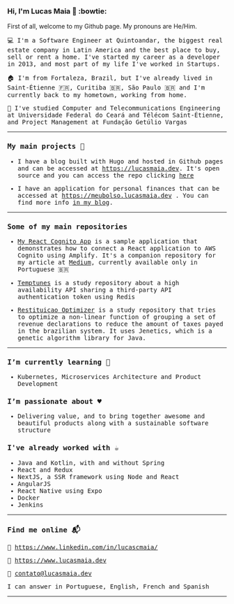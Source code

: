 ### Hi, I'm Lucas Maia 👋 :bowtie:

First of all, welcome to my Github page. My pronouns are He/Him.

<samp>
  
:computer:  I'm a Software Engineer at Quintoandar, the biggest real estate company in Latin America and the best place to buy, sell or rent a home. I've started my career as a developer in 2013, and most part of my life I've worked in Startups.
  
:house: I'm from Fortaleza, Brazil, but I've already lived in Saint-Étienne 🇫🇷, Curitiba 🇧🇷, São Paulo 🇧🇷 and I'm currently back to my hometown, working from home.

:notebook: I've studied Computer and Telecommunications Engineering at Universidade Federal do Ceará and Télécom Saint-Étienne, and Project Management at Fundação Getúlio Vargas
</samp>
<br />

---
### My main projects 🔭

- I have a blog built with Hugo and hosted in Github pages and can be accessed at https://lucasmaia.dev. It's open source and you can access the repo clicking [here](https://github.com/lucasluc4/lucasmaiadev-blog)

- I have an application for personal finances that can be accessed at https://meubolso.lucasmaia.dev . You can find more info [in my blog](https://www.lucasmaia.dev/post/aplicacao-meu-bolso/). 

---

### Some of my main repositories

- [My React Cognito App](https://github.com/lucasluc4/my-react-cognito-app) is a sample application that demonstrates how to connect a React application to AWS Cognito using Amplify. It's a companion repository for my article at [Medium](https://medium.com/@lucaslucm/usando-o-aws-cognito-como-servi%C3%A7o-de-autentica%C3%A7%C3%A3o-com-react-e-spring-33b5ac2e7448), currently available only in Portuguese 🇧🇷 

- [Temptunes](https://github.com/lucasluc4/temptunes) is a study repository about a high availability API sharing a third-party API authentication token using Redis 

- [Restituicao Optimizer](https://github.com/lucasluc4/restituicaooptimizer) is a study repository that tries to optimize a non-linear function of grouping a set of revenue declarations to reduce the amount of taxes payed in the brazilian system. It uses Jenetics, which is a genetic algorithm library for Java.

---

### I’m currently learning 🌱

- Kubernetes, Microservices Architecture and Product Development

### I’m passionate about :hearts:

- Delivering value, and to bring together awesome and beautiful products along with a sustainable software structure

### I've already worked with :coffee:

- Java and Kotlin, with and without Spring
- React and Redux
- NextJS, a SSR framework using Node and React
- AngularJS
- React Native using Expo
- Docker
- Jenkins

---

### Find me online :mailbox_with_mail:

:briefcase: https://www.linkedin.com/in/lucascmaia/

:book: https://www.lucasmaia.dev

:email: contato@lucasmaia.dev

I can answer in Portuguese, English, French and Spanish

---

<!--
**lucasluc4/lucasluc4** is a ✨ _special_ ✨ repository because its `README.md` (this file) appears on your GitHub profile.

Here are some ideas to get you started:

- 🔭 I’m currently working on ...
- 🌱 I’m currently learning ...
- 👯 I’m looking to collaborate on ...
- 🤔 I’m looking for help with ...
- 💬 Ask me about ...
- 📫 How to reach me: ...
- 😄 Pronouns: ...
- ⚡ Fun fact: ...
-->
